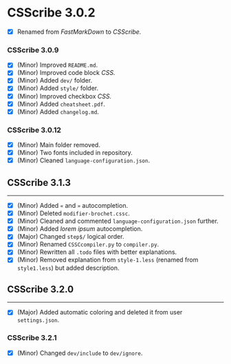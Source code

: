 # CSScribe 3.0.2

- [X] Renamed from *FastMarkDown* to *CSScribe.*

### CSScribe 3.0.9

- [X] (Minor) Improved `README.md`.
- [X] (Minor) Improved code block *CSS.*
- [X] (Minor) Added `dev/` folder.
- [X] (Minor) Added `style/` folder.
- [X] (Minor) Improved checkbox *CSS.*
- [X] (Minor) Added `cheatsheet.pdf`.
- [X] (Minor) Added `changelog.md`.

### CSScribe 3.0.12

- [X] (Minor) Main folder removed.
- [X] (Minor) Two fonts included in repository.
- [X] (Minor) Cleaned `language-configuration.json`.

## CSScribe 3.1.3
---

- [X] (Minor) Added `«` and `»` autocompletion.
- [X] (Minor) Deleted `modifier-brochet.cssc`.
- [X] (Minor) Cleaned and commented `language-configuration.json` further.
- [X] (Minor) Added *lorem ipsum* autocompletion.
- [X] (Major) Changed `step$/` logical order.
- [X] (Minor) Renamed `CSSCcompiler.py` to `compiler.py`.
- [X] (Minor) Rewritten all `.todo` files with better explanations.
- [X] (Minor) Removed explanation from `style-1.less` (renamed from `style1.less`) but added description.

## CSScribe 3.2.0
---

- [X] (Major) Added automatic coloring and deleted it from user `settings.json`.

### CSScribe 3.2.1

- [X] (Minor) Changed `dev/include` to `dev/ignore`.
